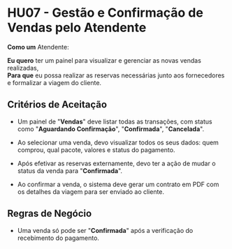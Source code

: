 # HU07 - Gestão e Confirmação de Vendas pelo Atendente

**Como um** Atendente:

**Eu quero** ter um painel para visualizar e gerenciar as novas vendas realizadas,  
**Para que** eu possa realizar as reservas necessárias junto aos fornecedores e formalizar a viagem do cliente.  

## Critérios de Aceitação

- Um painel de "**Vendas**" deve listar todas as transações, com status como "**Aguardando Confirmação**", "**Confirmada**", "**Cancelada**".  

- Ao selecionar uma venda, devo visualizar todos os seus dados: quem comprou, qual pacote, valores e status do pagamento.  

- Após efetivar as reservas externamente, devo ter a ação de mudar o status da venda para "**Confirmada**".  

- Ao confirmar a venda, o sistema deve gerar um contrato em PDF com os detalhes da viagem para ser enviado ao cliente.  

## Regras de Negócio

- Uma venda só pode ser "**Confirmada**" após a verificação do recebimento do pagamento.  
